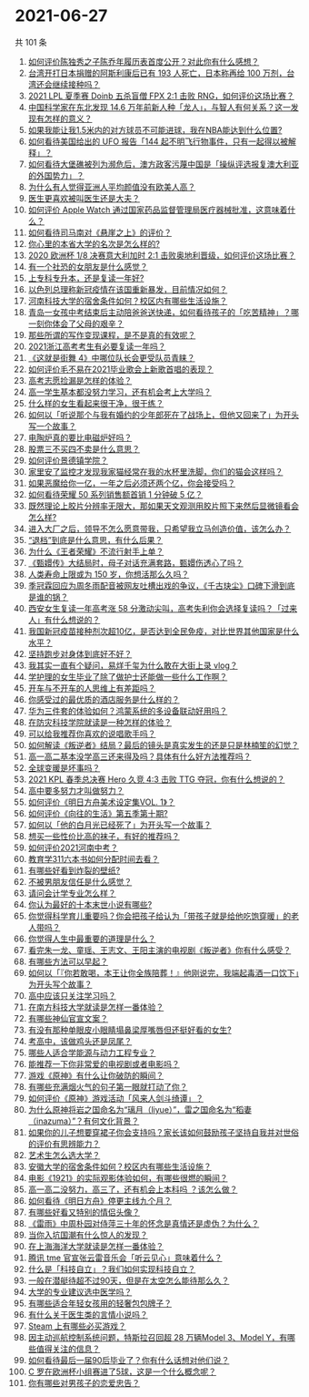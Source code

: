 # 2021-06-27

共 101 条

<!-- BEGIN -->
<!-- 最后更新时间 Sun Jun 27 2021 10:22:31 GMT+0800 (China Standard Time) -->

1. [如何评价陈独秀之子陈乔年履历表首度公开？对此你有什么感想？](https://www.zhihu.com/question/464933522)
2. [台湾开打日本捐赠的阿斯利康后已有 193 人死亡，日本称再给 100
   万剂，台湾还会继续接种吗？](https://www.zhihu.com/question/467768491)
3. [2021 LPL 夏季赛 Doinb 五杀盲僧 FPX 2:1 击败
   RNG，如何评价这场比赛？](https://www.zhihu.com/question/467927415)
4. [中国科学家在东北发现 14.6
   万年前新人种「龙人」，与智人有何关系？这一发现有怎样的意义？](https://www.zhihu.com/question/467654212)
5. [如果我能让我1.5米内的对方球员不可能进球，我在NBA能达到什么位置?](https://www.zhihu.com/question/402597076)
6. [如何看待美国给出的 UFO 报告「144
   起不明飞行物事件，只有一起得以被解释」？](https://www.zhihu.com/question/467298489)
7. [如何看待大堡礁被列为濒危后，澳方政客污蔑中国是「操纵评选报复澳大利亚的外国势力」？](https://www.zhihu.com/question/466643968)
8. [为什么有人觉得亚洲人平均颜值没有欧美人高？](https://www.zhihu.com/question/433666039)
9. [医生更喜欢被叫医生还是大夫？](https://www.zhihu.com/question/392695588)
10. [如何评价 Apple Watch
    通过国家药品监督管理局医疗器械批准，这意味着什么？](https://www.zhihu.com/question/467625126)
11. [如何看待司马南对《悬崖之上》的评价？](https://www.zhihu.com/question/462226337)
12. [你心里的本省大学的名次是怎么样的?](https://www.zhihu.com/question/410179653)
13. [2020 欧洲杯 1/8 决赛意大利加时 2:1
    击败奥地利晋级，如何评价这场比赛？](https://www.zhihu.com/question/468049116)
14. [有一个社恐的女朋友是什么感觉？](https://www.zhihu.com/question/323962570)
15. [上专科专升本，还是复读一年好?](https://www.zhihu.com/question/313595217)
16. [以色列总理称新冠疫情在该国重新暴发，目前情况如何？](https://www.zhihu.com/question/466765546)
17. [河南科技大学的宿舍条件如何？校区内有哪些生活设施？](https://www.zhihu.com/question/326856562)
18. [青岛一女孩中考结束后主动陪爸爸送快递，如何看待孩子的「吃苦精神」？哪一刻你体会了父母的艰辛？](https://www.zhihu.com/question/466719905)
19. [那些所谓的写作变现课程，是不是真的有效呢？](https://www.zhihu.com/question/461400447)
20. [2021浙江高考考生有必要复读一年吗？](https://www.zhihu.com/question/466107095)
21. [《这就是街舞 4》中哪位队长会更受队员青睐？](https://www.zhihu.com/question/466348692)
22. [如何评价毛不易在2021毕业歌会上新歌首唱的表现？](https://www.zhihu.com/question/467985173)
23. [高考志愿捡漏是怎样的体验？](https://www.zhihu.com/question/59549503)
24. [高一学生基本都没努力学习，还有机会考上大学吗？](https://www.zhihu.com/question/465637082)
25. [什么样的女生看起来很干净，很干练？](https://www.zhihu.com/question/23796174)
26. [如何以「听说那个与我有婚约的少年郎死在了战场上，但他又回来了」为开头写一个故事？](https://www.zhihu.com/question/459096689)
27. [电陶炉真的要比电磁炉好吗？](https://www.zhihu.com/question/381245384)
28. [股票三不买四不卖是什么意思？](https://www.zhihu.com/question/453247969)
29. [如何评价景德镇学院？](https://www.zhihu.com/question/24931592)
30. [家里安了监控才发现我家猫经常在我的水杯里洗脚，你们的猫会这样吗？](https://www.zhihu.com/question/459983017)
31. [如果恶魔给你一亿，一年之后必须还两个亿，你会接受吗？](https://www.zhihu.com/question/392418796)
32. [如何看待荣耀 50 系列销售额首销 1 分钟破 5 亿？](https://www.zhihu.com/question/467418330)
33. [既然理论上胶片分辨率无限大，那如果天文观测用胶片照下来然后显微镜看会怎么样?](https://www.zhihu.com/question/453975780)
34. [进入大厂之后，领导不怎么愿意带我，只希望我立马创造价值，该怎么办？](https://www.zhihu.com/question/466550532)
35. [“退档”到底是什么意思，有什么后果？](https://www.zhihu.com/question/331780490)
36. [为什么《王者荣耀》不流行射手上单？](https://www.zhihu.com/question/460375616)
37. [《甄嬛传》大结局时，母子对话充满套路，甄嬛伤透心了吗？](https://www.zhihu.com/question/404317643)
38. [人类寿命上限或为 150 岁，你想活那么久吗？](https://www.zhihu.com/question/466968884)
39. [季冠霖回应为周冬雨配音被网友吐槽出戏的争议，《千古玦尘》口碑下滑到底是谁的锅？](https://www.zhihu.com/question/467423413)
40. [西安女生复读一年高考涨 58
    分激动尖叫，高考失利你会选择复读吗？「过来人」有什么想说的？](https://www.zhihu.com/question/467509623)
41. [我国新冠疫苗接种剂次超10亿，是否达到全民免疫，对比世界其他国家是什么水平？](https://www.zhihu.com/question/466845525)
42. [坚持跑步对身体到底好不好？](https://www.zhihu.com/question/461618978)
43. [我其实一直有个疑问，易烊千玺为什么敢在大街上录 vlog？](https://www.zhihu.com/question/464875636)
44. [学护理的女生毕业了除了做护士还能做一些什么工作啊？](https://www.zhihu.com/question/314606195)
45. [开车与不开车的人思维上有差距吗？](https://www.zhihu.com/question/466319507)
46. [你感受过的最优质的酒店服务是什么样的？](https://www.zhihu.com/question/36082879)
47. [华为三件套的体验如何？鸿蒙系统的多设备联动好用吗？](https://www.zhihu.com/question/467709448)
48. [在防灾科技学院就读是一种怎样的体验？](https://www.zhihu.com/question/47811855)
49. [可以给我推荐你喜欢的说唱歌手吗？](https://www.zhihu.com/question/457551476)
50. [如何解读《叛逆者》结局？最后的镜头是真实发生的还是只是林楠笙的幻觉？](https://www.zhihu.com/question/467937765)
51. [高一高二基本没学高三还来得及吗？具体有什么好方法推荐吗？](https://www.zhihu.com/question/465620153)
52. [全球变暖是坏事吗？](https://www.zhihu.com/question/290575660)
53. [2021 KPL 春季总决赛 Hero 久竞 4:3 击败 TTG
    夺冠，你有什么想说的？](https://www.zhihu.com/question/467891041)
54. [高中要多努力才叫做努力？](https://www.zhihu.com/question/60440328)
55. [如何评价《明日方舟美术设定集VOL. 1》？](https://www.zhihu.com/question/467858109)
56. [如何评价《向往的生活》第五季第十期?](https://www.zhihu.com/question/466097156)
57. [如何以「他的白月光已经死了」为开头写一个故事？](https://www.zhihu.com/question/435179014)
58. [想买一些性价比高的袜子，有好的推荐吗？](https://www.zhihu.com/question/32272388)
59. [如何评价2021河南中考？](https://www.zhihu.com/question/466137266)
60. [教育学311六本书如何分配时间去看？](https://www.zhihu.com/question/438835540)
61. [有哪些好看到炸裂的壁纸?](https://www.zhihu.com/question/425110846)
62. [不被男朋友信任是什么感觉？](https://www.zhihu.com/question/464707364)
63. [请问会计学专业怎么样？](https://www.zhihu.com/question/331281323)
64. [你认为最好的十本末世小说有哪些?](https://www.zhihu.com/question/403545900)
65. [你觉得科学育儿重要吗？你会把孩子给认为「带孩子就是给他吃饱穿暖」的老人带吗？](https://www.zhihu.com/question/464732842)
66. [你觉得人生中最重要的道理是什么？](https://www.zhihu.com/question/465627192)
67. [看完朱一龙、童瑶、王志文、王阳主演的电视剧《叛逆者》你有什么感受？](https://www.zhihu.com/question/456962938)
68. [有哪些方法可以早起？](https://www.zhihu.com/question/466318823)
69. [如何以「『你若敢喝，本王让你全族陪葬！』他刚说完，我端起毒酒一口饮下」为开头写个故事？](https://www.zhihu.com/question/454829891)
70. [高中应该只关注学习吗？](https://www.zhihu.com/question/464840911)
71. [在南方科技大学就读是怎样一番体验？](https://www.zhihu.com/question/24365361)
72. [有哪些神仙官宣文案？](https://www.zhihu.com/question/449182426)
73. [有没有那种单眼皮小眼睛塌鼻梁厚嘴唇但还挺好看的女生?](https://www.zhihu.com/question/312374216)
74. [考高中，该做鸡头还是凤尾？](https://www.zhihu.com/question/464821888)
75. [哪些人适合学能源与动力工程专业？](https://www.zhihu.com/question/404778160)
76. [能推荐一下你非常爱的电视剧或者电影吗？](https://www.zhihu.com/question/460849272)
77. [游戏《原神》有什么让你破防的瞬间？](https://www.zhihu.com/question/466342008)
78. [有哪些充满烟火气的句子第一眼就打动了你？](https://www.zhihu.com/question/357326082)
79. [如何评价《原神》游戏活动「风来人剑斗绮谭」？](https://www.zhihu.com/question/467734737)
80. [为什么原神将岩之国命名为“璃月（liyue）”，雷之国命名为“稻妻（inazuma）”？有何文化背景？](https://www.zhihu.com/question/466559443)
81. [如果你的儿子想要穿裙子你会支持吗？家长该如何鼓励孩子坚持自我并对世俗的评价有思辨能力？](https://www.zhihu.com/question/467775786)
82. [艺术生怎么选大学？](https://www.zhihu.com/question/406801194)
83. [安徽大学的宿舍条件如何？校区内有哪些生活设施？](https://www.zhihu.com/question/326840249)
84. [电影《1921》的实际观影体验如何，有哪些很燃的瞬间？](https://www.zhihu.com/question/467463563)
85. [高一高二没努力，高三了，还有机会上本科吗 ？该怎么做？](https://www.zhihu.com/question/466443276)
86. [如何看待《明日方舟》停更主线九个月？](https://www.zhihu.com/question/467117827)
87. [有哪些好看又特别的情侣头像？](https://www.zhihu.com/question/361074548)
88. [《雷雨》中周朴园对侍萍三十年的怀念是真情还是虚伪？为什么？](https://www.zhihu.com/question/380155608)
89. [当你入坑国潮有什么惊人的发现？](https://www.zhihu.com/question/463164713)
90. [在上海海洋大学就读是怎样一番体验？](https://www.zhihu.com/question/29678076)
91. [腾讯 tme 官宣张云雷音乐会「听云见心」意味着什么？](https://www.zhihu.com/question/467549652)
92. [什么是「科技自立」？我们如何实现科技自立？](https://www.zhihu.com/question/458853728)
93. [一般在潜艇待超不过90天，但是在太空怎么能待那么久？](https://www.zhihu.com/question/465762854)
94. [大学的专业建议选中医学吗？](https://www.zhihu.com/question/463493627)
95. [有哪些适合年轻女孩用的轻奢包包牌子？](https://www.zhihu.com/question/35179909)
96. [有什么关于医生类的言情小说吗？](https://www.zhihu.com/question/266364937)
97. [Steam 上有哪些必买游戏？](https://www.zhihu.com/question/35296900)
98. [因主动巡航控制系统问题，特斯拉召回超 28 万辆Model 3、Model
    Y，有哪些值得关注的信息？](https://www.zhihu.com/question/467798045)
99. [如何看待最后一届90后毕业了？你有什么话想对他们说？](https://www.zhihu.com/question/467748410)
100. [C 罗在欧洲杯小组赛进了5球，这是一个什么概念呢？](https://www.zhihu.com/question/467069907)
101. [你有哪些对男孩子的恋爱忠告？](https://www.zhihu.com/question/293676302)

<!-- END -->
